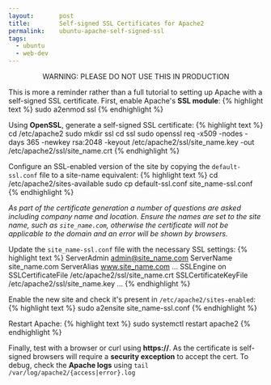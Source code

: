 ```yaml
---
layout:       post
title:        Self-signed SSL Certificates for Apache2
permalink:    ubuntu-apache-self-signed-ssl
tags:
  - ubuntu
  - web-dev
---
```


<p align="center" class="warn">WARNING: PLEASE DO NOT USE THIS IN PRODUCTION</p>

This is more a reminder rather than a full tutorial to setting up Apache with a self-signed SSL certificate. First, enable Apache's **SSL module**:
{% highlight text %}
sudo a2enmod ssl
{% endhighlight %}

Using **OpenSSL**, generate a self-signed SSL certificate:
{% highlight text %}
cd /etc/apache2
sudo mkdir ssl
cd ssl
sudo openssl req -x509 -nodes -days 365 -newkey rsa:2048 -keyout /etc/apache2/ssl/site_name.key -out /etc/apache2/ssl/site_name.crt
{% endhighlight %}

Configure an SSL-enabled version of the site by copying the `default-ssl.conf` file to a site-name equivalent:
{% highlight text %}
cd /etc/apache2/sites-available
sudo cp default-ssl.conf site_name-ssl.conf
{% endhighlight %}

*As part of the certificate generation a number of questions are asked including company name and location. Ensure the names are set to the site name, such as `site_name.com`, otherwise the certificate will not be applicable to the domain and an error will be shown by browsers.*

Update the `site_name-ssl.conf` file with the necessary SSL settings:
{% highlight text %}
<VirtualHost _default_:443>
  ServerAdmin admin@site_name.com
  ServerName site_name.com
  ServerAlias www.site_name.com
  …
  SSLEngine on
  SSLCertificateFile /etc/apache2/ssl/site_name.crt
  SSLCertificateKeyFile /etc/apache2/ssl/site_name.key
  ...
</VirtualHost>
{% endhighlight %}

Enable the new site and check it's present in `/etc/apache2/sites-enabled`:
{% highlight text %}
sudo a2ensite site_name-ssl.conf
{% endhighlight %}

Restart Apache:
{% highlight text %}
sudo systemctl restart apache2
{% endhighlight %}

Finally, test with a browser or curl using **https://**. As the certificate is self-signed browsers will require a **security exception** to accept the cert. To debug, check the **Apache logs** using `tail /var/log/apache2/{access|error}.log`